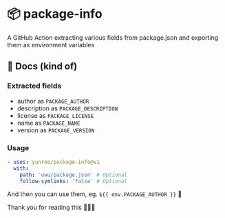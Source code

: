 # 📦 package-info
A GitHub Action extracting various fields from package.json and exporting them as environment variables

## 📖 Docs (kind of)
### Extracted fields
- author as `PACKAGE_AUTHOR`
- description as `PACKAGE_DESCRIPTION`
- license as `PACKAGE_LICENSE`
- name as `PACKAGE_NAME`
- version as `PACKAGE_VERSION`

### Usage

```yaml
- uses: yunree/package-info@v1
  with:
    path: 'uwu/package.json' # Optional
    follow-symlinks: 'false' # Optional
```

And then you can use them, eg. `${{ env.PACKAGE_AUTHOR }}` 🎉

Thank you for reading this 🙇🏼‍♀️

